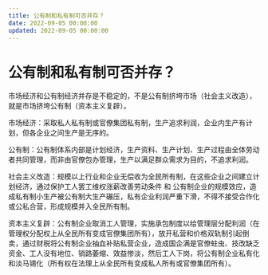 ```yaml
---
title: 公有制和私有制可否并存？
date: 2022-09-05 00:00:00
updated: 2022-09-05 00:00:00
---
```


# 公有制和私有制可否并存？

市场经济和公有制经济并存是不稳定的，不是公有制挤垮市场（社会主义改造），就是市场挤垮公有制（资本主义复辟）。

市场经济：采取私人私有制或官僚集团私有制，生产追求利润，企业内生产有计划，但各企业之间生产是无序的。

公有制：公有制体系内部是计划经济，生产资料、生产计划、生产过程由全体劳动者共同管理，而非由官僚包办管理，生产以满足群众需求为目的，不追求利润。

社会主义改造：规模以上行业和企业无偿收为全民所有制，在这些企业之间建立计划经济，通过保护工人罢工维权涨薪改善劳动条件 和 公有制企业的规模效应，造成私有制小生产被公有制大生产碾压，私有企业利润严重下滑，不得不接受合作化或公私合营，形成规模并入全民所有制。

资本主义复辟：公有制企业取消工人管理，实施承包制度以给管理层分配利润（在管理权分配权上从全民所有变成官僚集团所有），放开私营和价格双轨制引起倒卖，通过财税将公有制企业抽血补贴私营企业，造成国企满是官僚蛀虫、技改缺乏资金、工人没有地位、销路萎缩、效益惨淡，然后工人下岗，将公有制企业私有化和淡马锡化（所有权在法理上从全民所有变成私人所有或官僚集团所有）。
